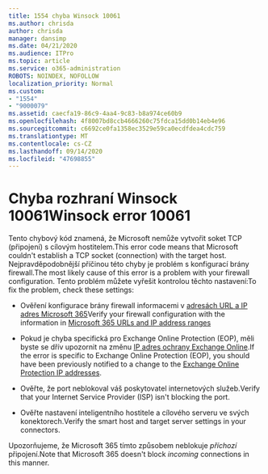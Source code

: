```yaml
---
title: 1554 chyba Winsock 10061
ms.author: chrisda
author: chrisda
manager: dansimp
ms.date: 04/21/2020
ms.audience: ITPro
ms.topic: article
ms.service: o365-administration
ROBOTS: NOINDEX, NOFOLLOW
localization_priority: Normal
ms.custom:
- "1554"
- "9000079"
ms.assetid: caecfa19-86c9-4aa4-9c83-b8a974ce60b9
ms.openlocfilehash: 4f8007bd8ccb4666260c75fdca15dd0b14eb4e96
ms.sourcegitcommit: c6692ce0fa1358ec3529e59ca0ecdfdea4cdc759
ms.translationtype: MT
ms.contentlocale: cs-CZ
ms.lasthandoff: 09/14/2020
ms.locfileid: "47698855"
---
```

# <a name="winsock-error-10061"></a><span data-ttu-id="920f8-102">Chyba rozhraní Winsock 10061</span><span class="sxs-lookup"><span data-stu-id="920f8-102">Winsock error 10061</span></span>

<span data-ttu-id="920f8-103">Tento chybový kód znamená, že Microsoft nemůže vytvořit soket TCP (připojení) s cílovým hostitelem.</span><span class="sxs-lookup"><span data-stu-id="920f8-103">This error code means that Microsoft couldn't establish a TCP socket (connection) with the target host.</span></span> <span data-ttu-id="920f8-104">Nejpravděpodobnější příčinou této chyby je problém s konfigurací brány firewall.</span><span class="sxs-lookup"><span data-stu-id="920f8-104">The most likely cause of this error is a problem with your firewall configuration.</span></span> <span data-ttu-id="920f8-105">Tento problém můžete vyřešit kontrolou těchto nastavení:</span><span class="sxs-lookup"><span data-stu-id="920f8-105">To fix the problem, check these settings:</span></span>

- <span data-ttu-id="920f8-106">Ověření konfigurace brány firewall informacemi v [adresách URL a IP adres Microsoft 365](https://docs.microsoft.com/office365/enterprise/urls-and-ip-address-ranges)</span><span class="sxs-lookup"><span data-stu-id="920f8-106">Verify your firewall configuration with the information in [Microsoft 365 URLs and IP address ranges](https://docs.microsoft.com/office365/enterprise/urls-and-ip-address-ranges)</span></span>

- <span data-ttu-id="920f8-107">Pokud je chyba specifická pro Exchange Online Protection (EOP), měli byste se dřív upozornit na změnu [IP adres ochrany Exchange Online](https://docs.microsoft.com/office365/SecurityCompliance/eop/exchange-online-protection-ip-addresses).</span><span class="sxs-lookup"><span data-stu-id="920f8-107">If the error is specific to Exchange Online Protection (EOP), you should have been previously notified to a change to the [Exchange Online Protection IP addresses](https://docs.microsoft.com/office365/SecurityCompliance/eop/exchange-online-protection-ip-addresses).</span></span>

- <span data-ttu-id="920f8-108">Ověřte, že port neblokoval váš poskytovatel internetových služeb.</span><span class="sxs-lookup"><span data-stu-id="920f8-108">Verify that your Internet Service Provider (ISP) isn't blocking the port.</span></span>

- <span data-ttu-id="920f8-109">Ověřte nastavení inteligentního hostitele a cílového serveru ve svých konektorech.</span><span class="sxs-lookup"><span data-stu-id="920f8-109">Verify the smart host and target server settings in your connectors.</span></span>

<span data-ttu-id="920f8-110">Upozorňujeme, že Microsoft 365 tímto způsobem neblokuje *příchozí* připojení.</span><span class="sxs-lookup"><span data-stu-id="920f8-110">Note that Microsoft 365 doesn't block *incoming* connections in this manner.</span></span>
